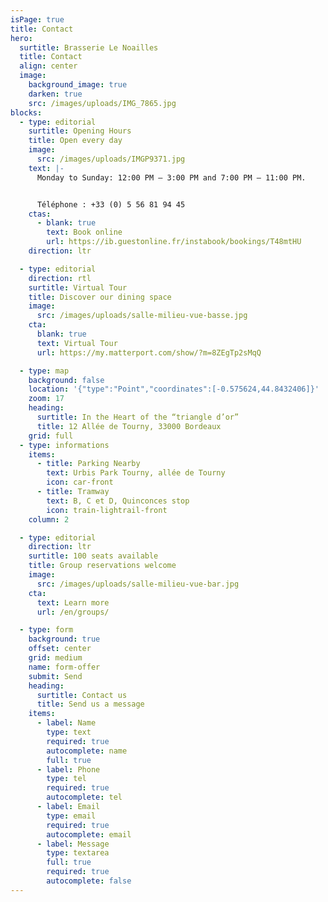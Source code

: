 ```yaml
---
isPage: true
title: Contact
hero:
  surtitle: Brasserie Le Noailles
  title: Contact
  align: center
  image:
    background_image: true
    darken: true
    src: /images/uploads/IMG_7865.jpg
blocks:
  - type: editorial
    surtitle: Opening Hours
    title: Open every day
    image:
      src: /images/uploads/IMGP9371.jpg
    text: |-
      Monday to Sunday: 12:00 PM – 3:00 PM and 7:00 PM – 11:00 PM.


      Téléphone : +33 (0) 5 56 81 94 45
    ctas:
      - blank: true
        text: Book online
        url: https://ib.guestonline.fr/instabook/bookings/T48mtHU
    direction: ltr

  - type: editorial
    direction: rtl
    surtitle: Virtual Tour
    title: Discover our dining space
    image:
      src: /images/uploads/salle-milieu-vue-basse.jpg
    cta:
      blank: true
      text: Virtual Tour
      url: https://my.matterport.com/show/?m=8ZEgTp2sMqQ

  - type: map
    background: false
    location: '{"type":"Point","coordinates":[-0.575624,44.8432406]}'
    zoom: 17
    heading:
      surtitle: In the Heart of the “triangle d’or”
      title: 12 Allée de Tourny, 33000 Bordeaux
    grid: full
  - type: informations
    items:
      - title: Parking Nearby
        text: Urbis Park Tourny, allée de Tourny
        icon: car-front
      - title: Tramway
        text: B, C et D, Quinconces stop
        icon: train-lightrail-front
    column: 2

  - type: editorial
    direction: ltr
    surtitle: 100 seats available
    title: Group reservations welcome
    image:
      src: /images/uploads/salle-milieu-vue-bar.jpg
    cta:
      text: Learn more
      url: /en/groups/

  - type: form
    background: true
    offset: center
    grid: medium
    name: form-offer
    submit: Send
    heading:
      surtitle: Contact us
      title: Send us a message
    items:
      - label: Name
        type: text
        required: true
        autocomplete: name
        full: true
      - label: Phone
        type: tel
        required: true
        autocomplete: tel
      - label: Email
        type: email
        required: true
        autocomplete: email
      - label: Message
        type: textarea
        full: true
        required: true
        autocomplete: false
---
```

